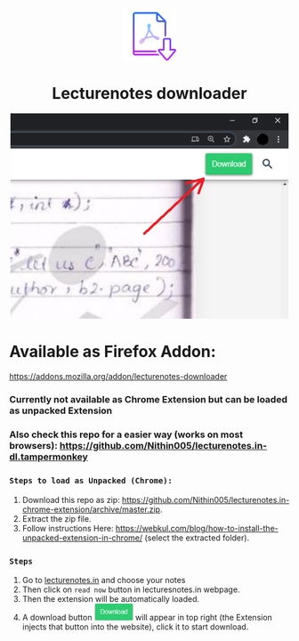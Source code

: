 <p align="center">
    <img src="./assets/icon.png" alt="Download pdf">
</p>
<h1 align="center">Lecturenotes downloader</h1>

<p align="center">
    <img src="./assets/1.png" width="500" />
</p>

# Available as Firefox Addon:
https://addons.mozilla.org/addon/lecturenotes-downloader

### Currently not available as Chrome Extension but can be loaded as unpacked Extension
### Also check this repo for a easier way (works on most browsers): https://github.com/Nithin005/lecturenotes.in-dl.tampermonkey

### `Steps to load as Unpacked (Chrome):`
1. Download this repo as zip: https://github.com/Nithin005/lecturenotes.in-chrome-extension/archive/master.zip.
1. Extract the zip file.
1. Follow instructions Here: https://webkul.com/blog/how-to-install-the-unpacked-extension-in-chrome/ (select the extracted folder).

### `Steps`
1. Go to [lecturenotes.in](https://lecturenotes.in/) and choose your notes
1. Then click on `read now` button in lecturesnotes.in webpage.
1. Then the extension will be automatically loaded. 
1. A download button <img height="30px" src="./assets/2.PNG"/> will appear in top right (the Extension injects that button into the website), click it to start download.
